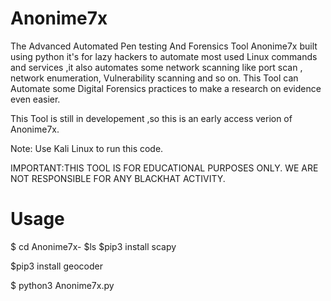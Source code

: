 # Anonime7x
The Advanced Automated Pen testing And Forensics Tool Anonime7x built using python it's for lazy hackers to automate most used Linux commands and services ,it also automates some network scanning like port scan , network enumeration, Vulnerability scanning and so on. This Tool can Automate some Digital Forensics practices to make a research on evidence even easier.

This Tool is still in developement ,so this is an early access verion of Anonime7x.


Note: Use Kali Linux to run this code.  

IMPORTANT:THIS TOOL IS FOR EDUCATIONAL PURPOSES ONLY.
WE ARE NOT RESPONSIBLE FOR ANY BLACKHAT ACTIVITY. 















# Usage
$ cd Anonime7x-
$ls
$pip3 install scapy

$pip3 install geocoder

$ python3 Anonime7x.py



